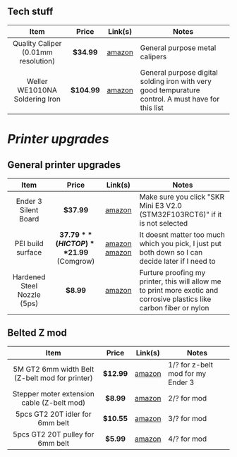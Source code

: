 ## Tech stuff

|                Item                 |   Price    |                                            Link(s)                                             | Notes                          |
|:-----------------------------------:|:----------:|:----------------------------------------------------------------------------------------------:| ------------------------------ |
| Quality Caliper (0.01mm resolution) | **$34.99** | [amazon](https://www.amazon.com/Kynup-Measuring-Stainless-Waterproof-Protection/dp/B07X8JQ8L5) | General purpose metal calipers |
| Weller WE1010NA Soldering Iron|**$104.99**| [amazon](https://www.amazon.com/Weller-WE1010NA-Digital-Soldering-Station/dp/B077JDGY1J) | General purpose digital solding iron with very good tempurature control. A must have for this list|

# *Printer upgrades*

## General printer upgrades
|         Item         |                  Price                   |                                                                                                 Link(s)                                                                                                 | Notes                                                                                             |
|:--------------------:|:----------------------------------------:|:-------------------------------------------------------------------------------------------------------------------------------------------------------------------------------------------------------:| ------------------------------------------------------------------------------------------------- |
| Ender 3 Silent Board |                **$37.99**                |                                                       [amazon](https://www.amazon.com/BIGTREETECH-Upgrade-Control-TMC2209-Creality/dp/B0882QGFZR)                                                       | Make sure you click "SKR Mini E3 V2.0 (STM32F103RCT6)" if it is not selected                      |
|  PEI build surface   | **$37.79** (HICTOP) **$21.99** (Comgrow) | [amazon](https://www.amazon.com/HICTOP-Flexible-Platform-235x235mm-V2%EF%BC%8CEnder-3/dp/B08PFJKW5J) [amazon](https://www.amazon.com/dp/B09TVGDJYP/ref=cm_sw_r_apan_glt_fabc_KNSC9DMW53E5G3WWJR9V?th=1) | It doesnt matter too much which you pick, I just put both down so I can decide later if I need to |
| Hardened Steel Nozzle (5ps)| **$8.99**| [amazon](https://www.amazon.com/Hardened-Temperature-Resistant-Compatible-Makerbot/dp/B089ZY11DD)| Furture proofing my printer, this will allow me to print more exotic and corrosive plastics like carbon fiber or nylon |

## Belted Z mod
| Item | Price | Link(s) | Notes |
|:----:|:-----:|:-------:| ----- |
| 5M GT2 6mm width Belt (Z-belt mod for printer) | **$12.99** |    [amazon](https://www.amazon.com/Upgrade-Non-Slip-Version-Printer-Printers/dp/B08R93QQ8Z)    | 1/? for z-belt mod for my Ender 3                                            |
|   Stepper moter extension cable (Z-belt mod)   | **$8.99**  |    [amazon](https://www.amazon.com/Iverntech-XH2-54-Terminal-Stepper-Printer/dp/B07PZWXBFB)    | 2/? for mod                                                                  |
|        5pcs GT2 20T idler for 6mm belt         | **$10.55** |  [amazon](https://www.amazon.com/Wangdd22-Aluminum-Bearing-Printer-Accessories/dp/B074QKKVWF)  | 3/? for mod                                                                  |
|5pcs GT2 20T pulley for 6mm belt|**$5.99**|[amazon](https://www.amazon.com/WINSINN-Aluminum-Synchronous-Timing-Printer/dp/B077GMKW1C)|4/? for mod|
